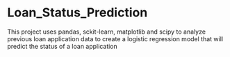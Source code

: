 # Loan_Status_Prediction
This project uses pandas, sckit-learn, matplotlib and scipy to analyze previous loan application data to create a logistic regression model that will predict the status of a loan application
